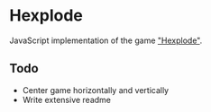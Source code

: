 
# Hexplode

JavaScript implementation of the game
["Hexplode"](https://en.wikipedia.org/wiki/Hexplode).

## Todo

* Center game horizontally and vertically
* Write extensive readme

